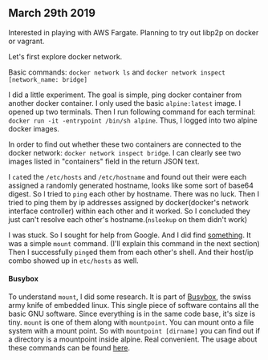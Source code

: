 ## March 29th 2019

Interested in playing with AWS Fargate.
Planning to try out libp2p on docker or vagrant.

Let's first explore docker network.

Basic commands:
`docker network ls` and `docker network inspect [network_name: bridge]`

I did a little experiment. The goal is simple, ping docker container from another docker container. I only used the basic `alpine:latest` image. I opened up two terminals. Then I run following command for each terminal: `docker run -it -entrypoint /bin/sh alpine`. Thus, I logged into two alpine docker images.

In order to find out whether these two containers are connected to the docker network: `docker network inspect bridge`. I can clearly see two images listed in "containers" field in the return JSON text.

I `cat`ed the `/etc/hosts` and `/etc/hostname` and found out their were each assigned a randomly generated hostname, looks like some sort of base64 digest. So I tried to `ping` each other by hostname. There was no luck. Then I tried to ping them by ip addresses assigned by docker(docker's network interface controller) within each other and it worked. So I concluded they just can't resolve each other's hostname.(`nslookup` on them didn't work)

I was stuck. So I sought for help from Google. And I did find [something](https://docs.docker.com/v17.09/engine/userguide/networking/default_network/configure-dns/). It was a simple `mount` command. (I'll explain this command in the next section) Then I successfully `ping`ed them from each other's shell. And their host/ip combo showed up in `etc/hosts` as well.

#### Busybox

To understand `mount`, I did some research. It is part of [Busybox](https://busybox.net/), the swiss army knife of embedded linux. This single piece of software contains all the basic GNU software. Since everything is in the same code base, it's size is tiny. `mount` is one of them along with `mountpoint`. You can mount onto a file system with a mount point. So with `mountpoint [dirname]` you can find out if a directory is a mountpoint inside alpine. Real convenient.
The usage about these commands can be found [here](https://busybox.net/downloads/BusyBox.html).

